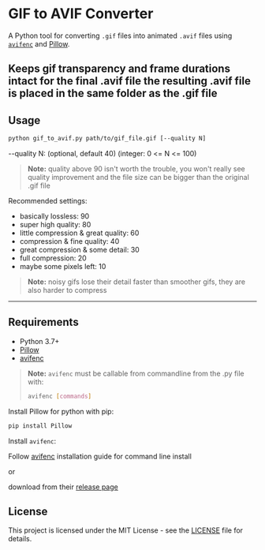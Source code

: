 # GIF to AVIF Converter

A Python tool for converting `.gif` files into animated `.avif` files using [`avifenc`](https://github.com/AOMediaCodec/libavif) and [Pillow](https://python-pillow.org/).

Keeps gif transparency and frame durations intact for the final .avif file
the resulting .avif file is placed in the same folder as the .gif file
---

## Usage
```bash
python gif_to_avif.py path/to/gif_file.gif [--quality N]
```

--quality N: (optional, default 40) (integer: 0 <= N <= 100)
> **Note:** quality above 90 isn't worth the trouble, you won't really see quality improvement and the file size can be bigger than the original .gif file 

Recommended settings:
- basically lossless: 90
- super high quality: 80
- little compression & great quality: 60
- compression & fine quality: 40
- great compression & some detail: 30
- full compression: 20
- maybe some pixels left: 10

> **Note:** noisy gifs lose their detail faster than smoother gifs, they are also harder to compress

---

## Requirements

- Python 3.7+
- [Pillow](https://pypi.org/project/Pillow/)
- [avifenc](https://github.com/AOMediaCodec/libavif) 

> **Note:** `avifenc` must be callable from commandline from the .py file with:
> ```bash 
> avifenc [commands] 
> ```


Install Pillow for python with pip:

```bash
pip install Pillow
```

Install `avifenc`:

Follow [avifenc](https://github.com/AOMediaCodec/libavif?tab=readme-ov-file#installation) installation guide for command line install

or 

download from their [release page](https://github.com/AOMediaCodec/libavif/releases)

## License

This project is licensed under the MIT License - see the [LICENSE](LICENSE) file for details.
